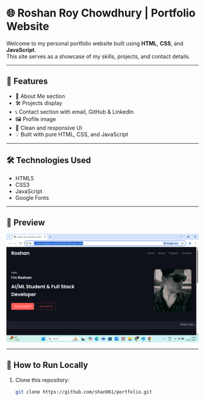 # 🌐 Roshan Roy Chowdhury | Portfolio Website

Welcome to my personal portfolio website built using **HTML**, **CSS**, and **JavaScript**.  
This site serves as a showcase of my skills, projects, and contact details.

---

## 🚀 Features

- 💼 About Me section
- 🛠️ Projects display
- 📞 Contact section with email, GitHub & LinkedIn
- 🖼️ Profile image
- 🎨 Clean and responsive UI
- 💡 Built with pure HTML, CSS, and JavaScript

---

## 🛠️ Technologies Used

- HTML5  
- CSS3  
- JavaScript  
- Google Fonts

---

## 📸 Preview

![Portfolio Screenshot](./screenshot.png)

---

## 📂 How to Run Locally

1. Clone this repository:
   ```bash
   git clone https://github.com/shan961/portfolio.git